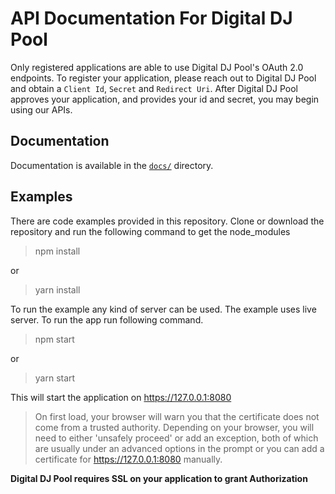 # API Documentation For Digital DJ Pool

Only registered applications are able to use Digital DJ Pool's OAuth 2.0 endpoints. To register your application, please reach out to Digital DJ Pool and obtain a `Client Id`, `Secret` and `Redirect Uri`. After Digital DJ Pool approves your application, and provides your id and secret, you may begin using our APIs.

## Documentation

Documentation is available in the [`docs/`](docs/index.md) directory.
 
## Examples

There are code examples provided in this repository. Clone or download the repository and run the following command to get the node_modules

> npm install

or

> yarn install

To run the example any kind of server can be used. The example uses live server. To run the app run following command.

> npm start

or

> yarn start

This will start the application on https://127.0.0.1:8080

> On first load, your browser will warn you that the certificate does not come from a trusted authority. Depending on your browser, you will need to either 'unsafely proceed' or add an exception, both of which are usually under an advanced options in the prompt or you can add a certificate for https://127.0.0.1:8080 manually.


**Digital DJ Pool requires SSL on your application to grant Authorization**
